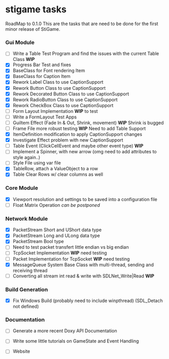 stigame tasks
=======
RoadMap to 0.1.0
This are the tasks that are need to be done for the first minor release of StiGame.

### Gui Module

- [ ] Write a Table Test Program and find the issues with the current Table Class __WIP__
- [x] Progress Bar Test and fixes
- [x] BaseClass for Font rendering Item
- [x] BaseClass for Caption Item
- [x] Rework Label Class to use CaptionSupport
- [x] Rework Button Class to use CaptionSupport
- [x] Rework Decorated Button Class to use CaptionSupport
- [x] Rework RadioButton Class to use CaptionSupport
- [x] Rework CheckBox Class to use CaptionSupport
- [ ] Form Layout Implementation __WIP__ to test
- [ ] Write a FormLayout Test Apps
- [ ] GuiItem Effect (Fade In & Out, Shrink, movement) __WIP__ Shrink is bugged
- [ ] Frame File more robust testing __WIP__ Need to add Table Support
- [x] ItemDefinition modification to apply CaptionSupport changes
- [x] Investigate Effect problem with new CaptionSupport
- [ ] Table Event (ClickCellEvent and maybe other event type) __WIP__
- [ ] Implement a Spinner, with new arrow (omg need to add attributes to style again..)
- [ ] Style File using var file
- [x] TableRow, attach a ValueObject to a row
- [x] Table Clear Rows w/ clear columns as well

### Core Module

- [x] Viewport resolution and settings to be saved into a configuration file
- [ ] Float Matrix Operation _can be postponed_

### Network Module

- [x] PacketStream Short and UShort data type
- [x] PacketStream Long and ULong data type
- [x] PacketStream Bool type
- [ ] Need to test packet transfert little endian vs big endian
- [ ] TcpSocket Implementation __WIP__ need testing
- [ ] Packet Implementation for TcpSocket __WIP__ need testing
- [x] MessageQueue System Base Class with multi-thread, sending and receiving thread
- [ ] Converting all stream int read & write with SDLNet_Write|Read __WIP__

### Build Generation
- [x] Fix Windows Build (probably need to include winpthread) (SDL_Detach not defined)

### Documentation
- [ ] Generate a more recent Doxy API Documentation
- [ ] Write some little tutorials on GameState and Event Handling
- [ ] Website

